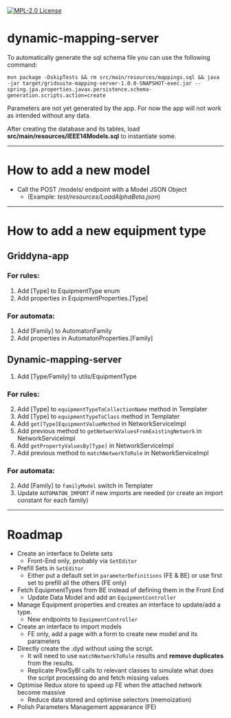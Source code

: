 [![MPL-2.0 License](https://img.shields.io/badge/license-MPL_2.0-blue.svg)](https://www.mozilla.org/en-US/MPL/2.0/)

# dynamic-mapping-server

To automatically generate the sql schema file you can use the following command:

    mvn package -DskipTests && rm src/main/resources/mappings.sql && java -jar target/gridsuite-mapping-server-1.0.0-SNAPSHOT-exec.jar --spring.jpa.properties.javax.persistence.schema-generation.scripts.action=create 

Parameters are not yet generated by the app. For now the app will not work as intended without any data.

After creating the database and its tables, load **src/main/resources/IEEE14Models.sql** to instantiate some.

---

# How to add a new model

- Call the POST /models/ endpoint with a Model JSON Object
    - (Example: _test/resources/LoadAlphaBeta.json_)

---

# How to add a new equipment type

## Griddyna-app

### For rules:

1) Add [Type] to EquipmentType enum
2) Add properties in EquipmentProperties.[Type]

### For automata:

1) Add [Family] to AutomatonFamily
2) Add properties in AutomatonProperties.[Family]

## Dynamic-mapping-server

1) Add [Type/Family] to utils/EquipmentType

### For rules:

2) Add [Type] to `equipmentTypeToCollectionName` method in Templater
3) Add [Type] to `equipmentTypeToClass` method in Templater
4) Add `get[Type]EquipmentValueMethod` in NetworkServiceImpl
5) Add previous method to `getNetworkValuesFromExistingNetwork` in NetworkServiceImpl
6) Add `getPropertyValuesBy[Type]` in NetworkServiceImpl
7) Add previous method to `matchNetworkToRule` in NetworkServiceImpl

### For automata:

2) Add [Family] to `familyModel` switch in Templater
3) Update `AUTOMATON_IMPORT` if new imports are needed (or create an import constant for each family)

---

# Roadmap

- Create an interface to Delete sets
    - Front-End only, probably via `SetEditor`
- Prefill Sets in `SetEditor`
    - Either put a default set in `parameterDefinitions` (FE & BE) or use first set to prefill all the others (FE only)
- Fetch EquipmentTypes from BE instead of defining them in the Front End
    - Update Data Model and add an `EquipmentController`
- Manage Equipment properties and creates an interface to update/add a type.
    - New endpoints to `EquipmentController`
- Create an interface to import models
    - FE only, add a page with a form to create new model and its parameters
- Directly create the .dyd without using the script.
    - It will need to use `matchNetworkToRule` results and **remove duplicates** from the results.
    - Replicate PowSyBl calls to relevant classes to simulate what does the script processing do and fetch missing
      values
- Optimise Redux store to speed up FE when the attached network become massive
    - Reduce data stored and optimise selectors (memoization)
- Polish Parameters Management appearance (FE)
